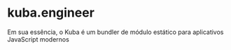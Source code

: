 # kuba.engineer
Em sua essência, o Kuba é um bundler de módulo estático para aplicativos JavaScript modernos
